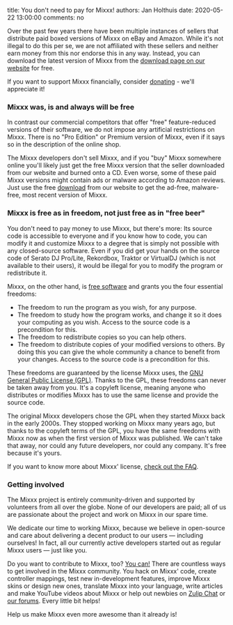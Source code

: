 title: You don't need to pay for Mixxx!
authors: Jan Holthuis
date: 2020-05-22 13:00:00
comments: no

Over the past few years there have been multiple instances of sellers that distribute paid boxed versions of Mixxx on eBay and Amazon.
While it's not illegal to do this per se, we are not affiliated with these sellers and neither earn money from this nor endorse this in any way.
Instead, you can download the latest version of Mixxx from the [download page on our website]({filename}/pages/download.md) for free.

If you want to support Mixxx financially, consider [donating](https://www.paypal.com/cgi-bin/webscr?cmd=_s-xclick&hosted_button_id=QSFMYWN2B3JD2&source=url) - we'll appreciate it!


### Mixxx was, is and always will be free

In contrast our commercial competitors that offer "free" feature-reduced versions of their software, we do not impose any artificial restrictions on Mixxx.
There is no "Pro Edition" or Premium version of Mixxx, even if it says so in the description of the online shop.

The Mixxx developers don't sell Mixxx, and if you "buy" Mixxx somewhere online you'll likely just get the free Mixxx version that the seller downloaded from our website and burned onto a CD.
Even worse, some of these paid Mixxx versions might contain ads or malware according to Amazon reviews.
Just use the free [download]({filename}/pages/download.md) from our website to get the ad-free, malware-free, most recent version of Mixxx.


### Mixxx is free as in freedom, not just free as in "free beer"

You don't need to pay money to use Mixxx, but there's more:
Its source code is accessible to everyone and if you know how to code, you can modify it and customize Mixxx to a degree that is simply not possible with any closed-source software.
Even if you did get your hands on the source code of Serato DJ Pro/Lite, Rekordbox, Traktor or VirtualDJ (which is not available to their users), it would be illegal for you to modify the program or redistribute it.

Mixxx, on the other hand, is [free software](https://www.gnu.org/philosophy/free-sw.html) and grants you the four essential freedoms:

- The freedom to run the program as you wish, for any purpose.
- The freedom to study how the program works, and change it so it does your computing as you wish. Access to the source code is a precondition for this.
- The freedom to redistribute copies so you can help others.
- The freedom to distribute copies of your modified versions to others. By doing this you can give the whole community a chance to benefit from your changes. Access to the source code is a precondition for this.

These freedoms are guaranteed by the license Mixxx uses, the [GNU General Public License (GPL)](https://github.com/mixxxdj/mixxx/blob/master/LICENSE).
Thanks to the GPL, these freedoms can never be taken away from you.
It's a copyleft license, meaning anyone who distributes or modifies Mixxx has to use the same license and provide the source code.

The original Mixxx developers chose the GPL when they started Mixxx back in the early 2000s.
They stopped working on Mixxx many years ago, but thanks to the copyleft terms of the GPL, you have the same freedoms with Mixxx now as when the first version of Mixxx was published.
We can't take that away, nor could any future developers, nor could any company. It's free because it's yours.

If you want to know more about Mixxx' license, [check out the FAQ](https://www.gnu.org/licenses/old-licenses/gpl-2.0-faq).


### Getting involved

The Mixxx project is entirely community-driven and supported by volunteers from all over the globe.
None of our developers are paid; all of us are passionate about the project and work on Mixxx in our spare time.

We dedicate our time to working Mixxx, because we believe in open-source and care about delivering a decent product to our users — including ourselves!
In fact, all our currently active developers started out as regular Mixxx users — just like you.

Do you want to contribute to Mixxx, too?
[You can!]({filename}/pages/get-involved.md)
There are countless ways to get involved in the Mixxx community. You hack on Mixxx' code, create controller mappings, test new in-development features, improve Mixxx skins or design new ones, translate Mixxx into your language, write articles and make YouTube videos about Mixxx or help out newbies on [Zulip Chat](https://mixxx.zulipchat.com/) or [our forums](https://mixxx.org/forums/). Every little bit helps!

Help us make Mixxx even more awesome than it already is!
